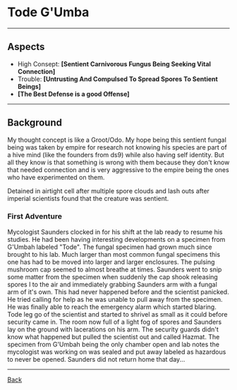 # Tode G'Umba
___

## Aspects
 - High Consept: **[Sentient Carnivorous Fungus Being Seeking Vital Connection]**
 - Trouble: **[Untrusting And Compulsed To Spread Spores To Sentient Beings]**
 - **[The Best Defense is a good Offense]**
___
## Background
My thought concept is like a Groot/Odo. My hope being this sentient fungal being was taken by empire for research not knowing his species are part of a hive mind (like the founders from ds9) while also having self identity. But all they know is that something is wrong with them because they don't know that needed connection and is very aggressive to the empire being the ones who have experimented on them.

Detained in airtight cell after multiple spore clouds and lash outs after imperial scientists found that the creature was sentient.

### First Adventure
Mycologist Saunders clocked in for his  shift at the lab ready to resume his studies. He had been having interesting developments on a specimen from G'Umbah labeled "Tode". The fungal specimen had grown much since brought to his lab. Much larger than most common fungal specimens this one has had to be moved into larger and larger enclosures. The pulsing mushroom cap seemed to almost breathe at times. Saunders went to snip some matter from the specimen when suddenly the cap shook releasing spores I to the air and immediately grabbing Saunders arm with a fungal arm of it's own. This had never happened before and the scientist panicked. He tried calling for help as he was unable to pull away from the specimen. He was finally able to reach the emergency alarm which started blaring. Tode leg go of the scientist and started to shrivel as small as it could before security came in. The room now full of a light fog of spores and Saunders lay on the ground with lacerations on his arm. The security guards didn't know what happened but pulled the scientist out and called Hazmat.
The specimen from G'Umbah being the only chamber open and lab notes the mycologist was working on was sealed and put away labeled as hazardous to never be opened.
Saunders did not return home that day...

___
[Back](Players.md)